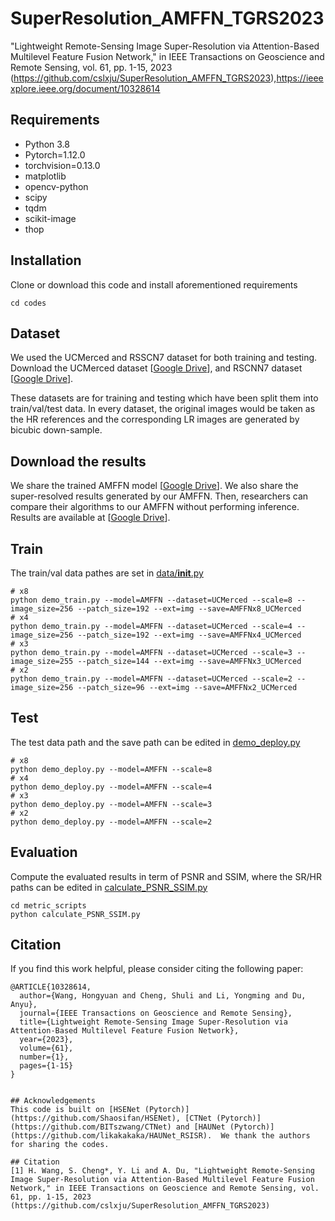 # SuperResolution_AMFFN_TGRS2023
"Lightweight Remote-Sensing Image Super-Resolution via Attention-Based Multilevel Feature Fusion Network," in IEEE Transactions on Geoscience and Remote Sensing, vol. 61, pp. 1-15, 2023 (https://github.com/cslxju/SuperResolution_AMFFN_TGRS2023),https://ieeexplore.ieee.org/document/10328614

## Requirements
- Python 3.8
- Pytorch=1.12.0
- torchvision=0.13.0
- matplotlib
- opencv-python
- scipy
- tqdm
- scikit-image
- thop

## Installation
Clone or download this code and install aforementioned requirements 
```
cd codes
```

## Dataset
We used the UCMerced and RSSCN7 dataset for both training and testing.
Download the UCMerced dataset [[Google Drive](https://drive.google.com/file/d/1ckE3ZrmzhU7EOnHXXogRAG2Ho7rU4kCd/view?usp=drive_link)], 
and RSCNN7 dataset [[Google Drive](https://drive.google.com/file/d/1vNy-EF-g_x9mY2yq1_DTQdqWRW7aqNsF/view?usp=drive_link)].

These datasets are for training and testing which have been split them into train/val/test data. In every dataset, the original images would be taken as the HR references and the corresponding LR images are generated by bicubic down-sample. 

## Download the results
We share the trained AMFFN model [[Google Drive](https://drive.google.com/file/d/10ajvtXeLAUPb_NmghfRTFLpk0kDXI1Go/view?usp=drive_link)].
We also share the super-resolved results generated by our AMFFN. Then, researchers can compare their algorithms to our AMFFN without performing inference.
Results are available at [[Google Drive](https://drive.google.com/file/d/1s90xW2JgORLvx3rmqqs_zNUcDBOKKxbH/view?usp=drive_link)].

## Train
The train/val data pathes are set in [data/__init__.py](codes/data/__init__.py) 
```
# x8
python demo_train.py --model=AMFFN --dataset=UCMerced --scale=8 --image_size=256 --patch_size=192 --ext=img --save=AMFFNx8_UCMerced
# x4
python demo_train.py --model=AMFFN --dataset=UCMerced --scale=4 --image_size=256 --patch_size=192 --ext=img --save=AMFFNx4_UCMerced
# x3
python demo_train.py --model=AMFFN --dataset=UCMerced --scale=3 --image_size=255 --patch_size=144 --ext=img --save=AMFFNx3_UCMerced
# x2
python demo_train.py --model=AMFFN --dataset=UCMerced --scale=2 --image_size=256 --patch_size=96 --ext=img --save=AMFFNx2_UCMerced
```

## Test 
The test data path and the save path can be edited in [demo_deploy.py](codes/demo_deploy.py)

```
# x8
python demo_deploy.py --model=AMFFN --scale=8
# x4
python demo_deploy.py --model=AMFFN --scale=4
# x3
python demo_deploy.py --model=AMFFN --scale=3
# x2
python demo_deploy.py --model=AMFFN --scale=2
```

## Evaluation 
Compute the evaluated results in term of PSNR and SSIM, where the SR/HR paths can be edited in [calculate_PSNR_SSIM.py](codes/metric_scripts/calculate_PSNR_SSIM.py)

```
cd metric_scripts 
python calculate_PSNR_SSIM.py
```

## Citation 
If you find this work helpful, please consider citing the following paper:
``````
@ARTICLE{10328614,
  author={Wang, Hongyuan and Cheng, Shuli and Li, Yongming and Du, Anyu},
  journal={IEEE Transactions on Geoscience and Remote Sensing}, 
  title={Lightweight Remote-Sensing Image Super-Resolution via Attention-Based Multilevel Feature Fusion Network}, 
  year={2023},
  volume={61},
  number={1},
  pages={1-15}
}


## Acknowledgements 
This code is built on [HSENet (Pytorch)](https://github.com/Shaosifan/HSENet), [CTNet (Pytorch)](https://github.com/BITszwang/CTNet) and [HAUNet (Pytorch)](https://github.com/likakakaka/HAUNet_RSISR).  We thank the authors for sharing the codes.

## Citation  
[1] H. Wang, S. Cheng*, Y. Li and A. Du, "Lightweight Remote-Sensing Image Super-Resolution via Attention-Based Multilevel Feature Fusion Network," in IEEE Transactions on Geoscience and Remote Sensing, vol. 61, pp. 1-15, 2023 (https://github.com/cslxju/SuperResolution_AMFFN_TGRS2023)




















